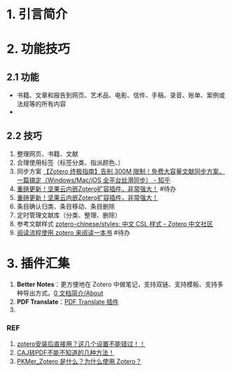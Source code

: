 # 1. 引言简介


# 2. 功能技巧
## 2.1 功能
- 书籍、文章和报告到网页、艺术品、电影、信件、手稿、录音、账单、案例或法规等的所有内容
- 

## 2.2 技巧
1. 整理网页、书籍、文献
2. 合理使用标签（标签分类、指派颜色、）
3. 同步方案 [【Zotero 终极指南】告别 300M 限制！免费大容量文献同步方案，一篇搞定（Windows/Mac/iOS 全平台丝滑同步） - 知乎](https://zhuanlan.zhihu.com/p/1895954545772827673)
4. [重磅更新！坚果云内嵌Zotero扩容插件，非常强大！](https://mp.weixin.qq.com/s?__biz=MzA5MTQ4Nzc5MQ==&mid=2247514511&idx=1&sn=a31e828ec5050fc7b6aa750ceab40c0f&scene=21#wechat_redirect) #待办
5. [重磅更新！坚果云内嵌Zotero扩容插件，非常强大！](https://mp.weixin.qq.com/s?__biz=MzA5MTQ4Nzc5MQ==&mid=2247514511&idx=1&sn=a31e828ec5050fc7b6aa750ceab40c0f&scene=21#wechat_redirect)
6. 条目确认归类、条目移动、条目删除
7. 定时管理文献库（分类、整理、删除）
8. 参考文献样式 [zotero-chinese/styles: 中文 CSL 样式 - Zotero 中文社区](https://github.com/zotero-chinese/styles)
9. [阅读流程使用 zotero 来阅读一本书](https://pkmer.cn/Pkmer-Docs/11-zotero/zotero%E6%8F%92%E4%BB%B6/%E9%98%85%E8%AF%BB%E6%B5%81%E7%A8%8B%E4%BD%BF%E7%94%A8zotero%E6%9D%A5%E9%98%85%E8%AF%BB%E4%B8%80%E6%9C%AC%E4%B9%A6/) #待办
# 3. 插件汇集
1. **Better Notes**：更方便地在 Zotero 中做笔记，支持双链、支持模板、支持多种导出方式。[0 文档简介/About](https://zotero.yuque.com/staff-gkhviy/better-notes/biigg4?)
2. **PDF Translate**：[PDF Translate 插件](https://pkmer.cn/Pkmer-Docs/11-zotero/zotero%E5%9F%BA%E6%9C%AC%E4%BD%BF%E7%94%A8/8_%E6%8F%92%E4%BB%B6%E4%B8%8E%E5%8A%9F%E8%83%BD%E6%89%A9%E5%B1%95/8_3_%E9%98%85%E8%AF%BB%E7%BF%BB%E8%AF%91-pdf-translate%E6%8F%92%E4%BB%B6/)
3. 



### REF
1. [zotero安装后直接用？这几个设置不能错过！！](https://mp.weixin.qq.com/s/fEWcmn6VY7KBKOc3MT9vfg)
2. [CAJ转PDF不能不知道的几种方法！](https://mp.weixin.qq.com/s/aN1Jk-56dm3PBxhGK9m3AQ)
3. [PKMer_Zotero 是什么？为什么使用 Zotero？](https://pkmer.cn/Pkmer-Docs/11-zotero/zotero/)